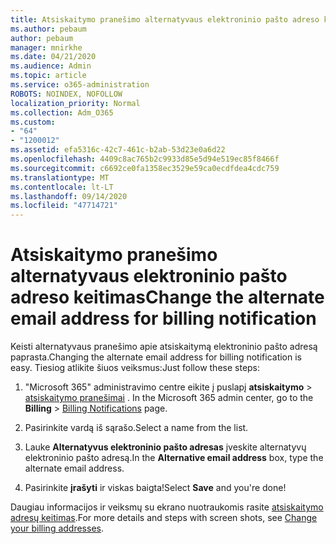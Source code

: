 ```yaml
---
title: Atsiskaitymo pranešimo alternatyvaus elektroninio pašto adreso keitimas
ms.author: pebaum
author: pebaum
manager: mnirkhe
ms.date: 04/21/2020
ms.audience: Admin
ms.topic: article
ms.service: o365-administration
ROBOTS: NOINDEX, NOFOLLOW
localization_priority: Normal
ms.collection: Adm_O365
ms.custom:
- "64"
- "1200012"
ms.assetid: efa5316c-42c7-461c-b2ab-53d23e0a6d22
ms.openlocfilehash: 4409c8ac765b2c9933d85e5d94e519ec85f8466f
ms.sourcegitcommit: c6692ce0fa1358ec3529e59ca0ecdfdea4cdc759
ms.translationtype: MT
ms.contentlocale: lt-LT
ms.lasthandoff: 09/14/2020
ms.locfileid: "47714721"
---
```

# <a name="change-the-alternate-email-address-for-billing-notification"></a><span data-ttu-id="a7876-102">Atsiskaitymo pranešimo alternatyvaus elektroninio pašto adreso keitimas</span><span class="sxs-lookup"><span data-stu-id="a7876-102">Change the alternate email address for billing notification</span></span>

<span data-ttu-id="a7876-103">Keisti alternatyvaus pranešimo apie atsiskaitymą elektroninio pašto adresą paprasta.</span><span class="sxs-lookup"><span data-stu-id="a7876-103">Changing the alternate email address for billing notification is easy.</span></span> <span data-ttu-id="a7876-104">Tiesiog atlikite šiuos veiksmus:</span><span class="sxs-lookup"><span data-stu-id="a7876-104">Just follow these steps:</span></span>
  
1. <span data-ttu-id="a7876-105">"Microsoft 365" administravimo centre eikite į puslapį **atsiskaitymo** \> [atsiskaitymo pranešimai](https://go.microsoft.com/fwlink/p/?linkid=853212) .  </span><span class="sxs-lookup"><span data-stu-id="a7876-105">In the Microsoft 365 admin center, go to the **Billing** \>  [Billing Notifications](https://go.microsoft.com/fwlink/p/?linkid=853212) page.</span></span>

2. <span data-ttu-id="a7876-106">Pasirinkite vardą iš sąrašo.</span><span class="sxs-lookup"><span data-stu-id="a7876-106">Select a name from the list.</span></span>

3. <span data-ttu-id="a7876-107">Lauke **Alternatyvus elektroninio pašto adresas** įveskite alternatyvų elektroninio pašto adresą.</span><span class="sxs-lookup"><span data-stu-id="a7876-107">In the **Alternative email address** box, type the alternate email address.</span></span>

4. <span data-ttu-id="a7876-108">Pasirinkite **įrašyti** ir viskas baigta!</span><span class="sxs-lookup"><span data-stu-id="a7876-108">Select **Save** and you're done!</span></span>

<span data-ttu-id="a7876-109">Daugiau informacijos ir veiksmų su ekrano nuotraukomis rasite [atsiskaitymo adresų keitimas](https://docs.microsoft.com/microsoft-365/commerce/billing-and-payments/change-your-billing-addresses).</span><span class="sxs-lookup"><span data-stu-id="a7876-109">For more details and steps with screen shots, see [Change your billing addresses](https://docs.microsoft.com/microsoft-365/commerce/billing-and-payments/change-your-billing-addresses).</span></span>
  